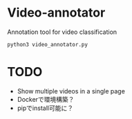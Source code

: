 # Video-annotator

Annotation tool for video classification  

```
python3 video_annotator.py
```

# TODO
- Show multiple videos in a single page
- Dockerで環境構築？
- pipでinstall可能に？
